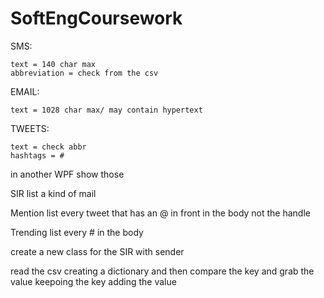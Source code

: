 # SoftEngCoursework
 


SMS:
	
	text = 140 char max
	abbreviation = check from the csv

EMAIL: 
	
	
	text = 1028 char max/ may contain hypertext

TWEETS:
	
	text = check abbr
	hashtags = #
	
in another WPF show those

SIR list
	a kind of mail

Mention list
	every tweet that has an @ in front in the body not the handle

Trending list
	every # in the body


create a new class for the SIR
with sender

read the csv creating a dictionary and then compare the key and grab the value keepoing the key adding the value

